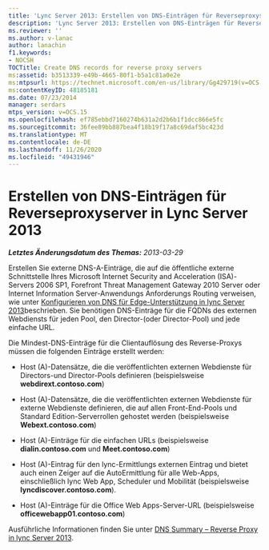 ```yaml
---
title: 'Lync Server 2013: Erstellen von DNS-Einträgen für Reverseproxyserver'
description: 'Lync Server 2013: Erstellen von DNS-Einträgen für Reverse-Proxy Server.'
ms.reviewer: ''
ms.author: v-lanac
author: lanachin
f1.keywords:
- NOCSH
TOCTitle: Create DNS records for reverse proxy servers
ms:assetid: b3513339-e49b-4665-80f1-b5a1c81a0e2e
ms:mtpsurl: https://technet.microsoft.com/en-us/library/Gg429719(v=OCS.15)
ms:contentKeyID: 48185181
ms.date: 07/23/2014
manager: serdars
mtps_version: v=OCS.15
ms.openlocfilehash: ef785ebbd7160274b631a2d2b6b1f1dcc866e5fc
ms.sourcegitcommit: 36fee89bb887bea4f18b19f17a8c69daf5bc423d
ms.translationtype: MT
ms.contentlocale: de-DE
ms.lasthandoff: 11/26/2020
ms.locfileid: "49431946"
---
```

# <a name="create-dns-records-for-reverse-proxy-servers-in-lync-server-2013"></a>Erstellen von DNS-Einträgen für Reverseproxyserver in Lync Server 2013

<div data-xmlns="http://www.w3.org/1999/xhtml">

<div class="topic" data-xmlns="http://www.w3.org/1999/xhtml" data-msxsl="urn:schemas-microsoft-com:xslt" data-cs="https://msdn.microsoft.com/">

<div data-asp="https://msdn2.microsoft.com/asp">



</div>

<div id="mainSection">

<div id="mainBody">

<span> </span>

_**Letztes Änderungsdatum des Themas:** 2013-03-29_

Erstellen Sie externe DNS-A-Einträge, die auf die öffentliche externe Schnittstelle Ihres Microsoft Internet Security and Acceleration (ISA)-Servers 2006 SP1, Forefront Threat Management Gateway 2010 Server oder Internet Information Server-Anwendungs Anforderungs Routing verweisen, wie unter [Konfigurieren von DNS für Edge-Unterstützung in lync Server 2013](lync-server-2013-configure-dns-for-edge-support.md)beschrieben. Sie benötigen DNS-Einträge für die FQDNs des externen Webdiensts für jeden Pool, den Director-(oder Director-Pool) und jede einfache URL.

Die Mindest-DNS-Einträge für die Clientauflösung des Reverse-Proxys müssen die folgenden Einträge erstellt werden:

  - Host (A)-Datensätze, die die veröffentlichten externen Webdienste für Directors-und Director-Pools definieren (beispielsweise **webdirext.contoso.com**)

  - Host (A)-Datensätze, die die veröffentlichten externen Webdienste für externe Webdienste definieren, die auf allen Front-End-Pools und Standard Edition-Serverrollen gehostet werden (beispielsweise **Webext.contoso.com**)

  - Host (A)-Einträge für die einfachen URLs (beispielsweise **dialin.contoso.com** und **Meet.contoso.com**)

  - Host (A)-Eintrag für den lync-Ermittlungs externen Eintrag und bietet auch einen Zeiger auf die AutoErmittlung für alle Web-Apps, einschließlich lync Web App, Scheduler und Mobilität (beispielsweise **lyncdiscover.contoso.com**).

  - Host (A)-Einträge für die Office Web Apps-Server-URL (beispielsweise **officewebapp01.contoso.com**)

Ausführliche Informationen finden Sie unter [DNS Summary – Reverse Proxy in lync Server 2013](lync-server-2013-dns-summary-reverse-proxy.md).

</div>

<span> </span>

</div>

</div>

</div>

